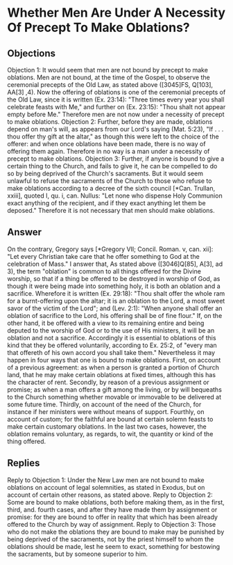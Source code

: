 # Whether Men Are Under A Necessity Of Precept To Make Oblations?
## Objections
Objection 1: It would seem that men are not bound by precept to make oblations. Men are not bound, at the time of the Gospel, to observe the ceremonial precepts of the Old Law, as stated above ([3045]FS, Q[103], AA[3] ,4). Now the offering of oblations is one of the ceremonial precepts of the Old Law, since it is written (Ex. 23:14): "Three times every year you shall celebrate feasts with Me," and further on (Ex. 23:15): "Thou shalt not appear empty before Me." Therefore men are not now under a necessity of precept to make oblations.
Objection 2: Further, before they are made, oblations depend on man's will, as appears from our Lord's saying (Mat. 5:23), "If . . . thou offer thy gift at the altar," as though this were left to the choice of the offerer: and when once oblations have been made, there is no way of offering them again. Therefore in no way is a man under a necessity of precept to make oblations.
Objection 3: Further, if anyone is bound to give a certain thing to the Church, and fails to give it, he can be compelled to do so by being deprived of the Church's sacraments. But it would seem unlawful to refuse the sacraments of the Church to those who refuse to make oblations according to a decree of the sixth council [*Can. Trullan, xxiii], quoted I, qu. i, can. Nullus: "Let none who dispense Holy Communion exact anything of the recipient, and if they exact anything let them be deposed." Therefore it is not necessary that men should make oblations.
## Answer
On the contrary, Gregory says [*Gregory VII; Concil. Roman. v, can. xii]: "Let every Christian take care that he offer something to God at the celebration of Mass."
I answer that, As stated above ([3046]Q[85], A[3], ad 3), the term "oblation" is common to all things offered for the Divine worship, so that if a thing be offered to be destroyed in worship of God, as though it were being made into something holy, it is both an oblation and a sacrifice. Wherefore it is written (Ex. 29:18): "Thou shalt offer the whole ram for a burnt-offering upon the altar; it is an oblation to the Lord, a most sweet savor of the victim of the Lord"; and (Lev. 2:1): "When anyone shall offer an oblation of sacrifice to the Lord, his offering shall be of fine flour." If, on the other hand, it be offered with a view to its remaining entire and being deputed to the worship of God or to the use of His ministers, it will be an oblation and not a sacrifice. Accordingly it is essential to oblations of this kind that they be offered voluntarily, according to Ex. 25:2, of "every man that offereth of his own accord you shall take them." Nevertheless it may happen in four ways that one is bound to make oblations. First, on account of a previous agreement: as when a person is granted a portion of Church land, that he may make certain oblations at fixed times, although this has the character of rent. Secondly, by reason of a previous assignment or promise; as when a man offers a gift among the living, or by will bequeaths to the Church something whether movable or immovable to be delivered at some future time. Thirdly, on account of the need of the Church, for instance if her ministers were without means of support. Fourthly, on account of custom; for the faithful are bound at certain solemn feasts to make certain customary oblations. In the last two cases, however, the oblation remains voluntary, as regards, to wit, the quantity or kind of the thing offered.
## Replies
Reply to Objection 1: Under the New Law men are not bound to make oblations on account of legal solemnities, as stated in Exodus, but on account of certain other reasons, as stated above.
Reply to Objection 2: Some are bound to make oblations, both before making them, as in the first, third, and. fourth cases, and after they have made them by assignment or promise: for they are bound to offer in reality that which has been already offered to the Church by way of assignment.
Reply to Objection 3: Those who do not make the oblations they are bound to make may be punished by being deprived of the sacraments, not by the priest himself to whom the oblations should be made, lest he seem to exact, something for bestowing the sacraments, but by someone superior to him.
